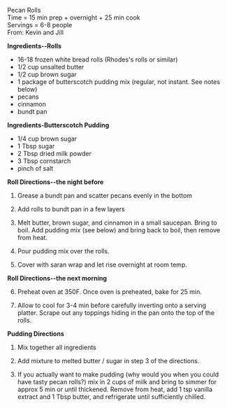Pecan Rolls \
Time = 15 min prep + overnight + 25 min cook \
Servings = 6-8 people \
From: Kevin and Jill

**Ingredients--Rolls**

-   16-18 frozen white bread rolls (Rhodes's rolls or similar)
-   1/2 cup unsalted butter
-   1/2 cup brown sugar
-   1 package of butterscotch pudding mix (regular, not instant. See notes below)
-   pecans
-   cinnamon
-   bundt pan

**Ingredients-Butterscotch Pudding**

-   1/4 cup brown sugar
-   1 Tbsp sugar
-   2 Tbsp dried milk powder
-   3 Tbsp cornstarch
-   pinch of salt

**Roll Directions--the night before**

1.  Grease a bundt pan and scatter pecans evenly in the bottom

2.  Add rolls to bundt pan in a few layers

3.  Melt butter, brown sugar, and cinnamon in a small saucepan. Bring to boil. Add pudding mix (see below) and bring back to boil, then remove from heat.

4.  Pour pudding mix over the rolls.

5.  Cover with saran wrap and let rise overnight at room temp.

**Roll Directions--the next morning**

6.  Preheat oven at 350F. Once oven is preheated, bake for 25 min.

7.  Allow to cool for 3-4 min before carefully inverting onto a serving platter. Scrape out any toppings hiding in the pan onto the top of the rolls.

**Pudding Directions**

1.  Mix together all ingredients

2.  Add mixture to melted butter / sugar in step 3 of the directions.

3.  If you actually want to make pudding (why would you when you could have tasty pecan rolls?) mix in 2 cups of milk and bring to simmer for approx 5 min or until thickened. Remove from heat, add 1 tsp vanilla extract and 1 Tbsp butter, and refrigerate until sufficiently chilled.
